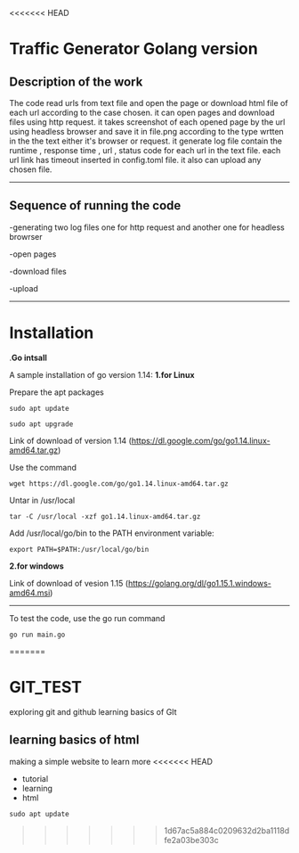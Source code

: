 <<<<<<< HEAD
# Traffic Generator Golang version
## Description of the work

The code read urls from text file and open the page or download html file of each url according to the case chosen. 
it can open pages and download files using http request. 
it takes screenshot of each opened page by the url using headless browser and save it in file.png according to the type wrtten in the the text either it's browser or request.
it generate log file contain the runtime , response time , url , status code for each url in the text file. 
each url link has timeout inserted in config.toml file.
it also can upload any chosen file.

---

## Sequence of running the code
-generating two log files one for http request and another one for headless browrser

-open pages

-download files

-upload

--- 

# Installation 

.**Go intsall**

 A sample installation of go version 1.14:
 **1.for Linux**
 
 Prepare the apt packages
 
 `` sudo apt update                    
  ``
  
 ``sudo apt upgrade
 ``
 
 Link of download of version 1.14 (https://dl.google.com/go/go1.14.linux-amd64.tar.gz)

Use the command

``
 wget https://dl.google.com/go/go1.14.linux-amd64.tar.gz
 ``
 
 Untar in /usr/local

``
 tar -C /usr/local -xzf go1.14.linux-amd64.tar.gz                   
 ``
 
 Add /usr/local/go/bin to the PATH environment variable:
 
 ``
 export PATH=$PATH:/usr/local/go/bin             
``

**2.for windows**

Link of download of vesion 1.15 (https://golang.org/dl/go1.15.1.windows-amd64.msi)

---

To test the code, use the go run command

``go run main.go
``

=======
# GIT_TEST
exploring git and github
learning basics of GIt
## learning basics of html 
making a simple website to learn more 
<<<<<<< HEAD
* tutorial 
* learning
* html

`` sudo apt update ``



>>>>>>> 1d67ac5a884c0209632d2ba1118dfe2a03be303c
